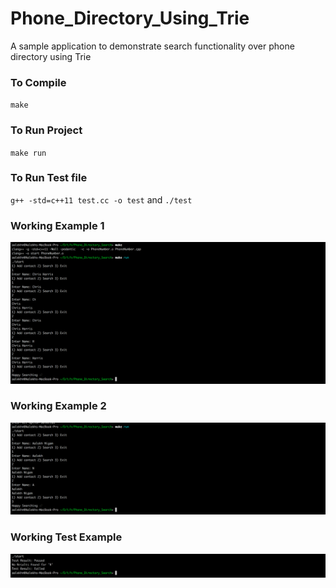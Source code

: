 # Phone_Directory_Using_Trie
A sample application to demonstrate search functionality over phone directory using Trie

### To Compile
`make`

### To Run Project
`make run`

### To Run Test file
`g++ -std=c++11 test.cc -o test` and `./test`

### Working Example 1
![alt text](https://raw.githubusercontent.com/aalekh/Phone_Directory_Using_Trie/master/images/Working%20Example1.png)

### Working Example 2
![alt text](https://raw.githubusercontent.com/aalekh/Phone_Directory_Using_Trie/master/images/Working%20Example%202.png)

### Working Test Example
![alt text](https://raw.githubusercontent.com/aalekh/Phone_Directory_Using_Trie/master/images/Test%20Example%201.png)
